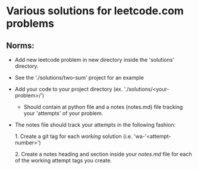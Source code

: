 # Various solutions for leetcode.com problems

## Norms:
* Add new leetcode problem in new directory inside the 'solutions' directory.
 * See the './solutions/two-sum' project for an example


* Add your code to your project directory (ex. './solutions/\<your-problem>/')
  * Should contain at python file and a notes (notes.md) file tracking your 'attempts' of your problem.


* The notes file should track your attempts in the following fashion:

  1\. Create a git tag for each *working* solution (i.e. 'wa-'\<attempt-number>')

  2\. Create a notes heading and section inside your *notes.md* file for each of the working attempt tags you create.
